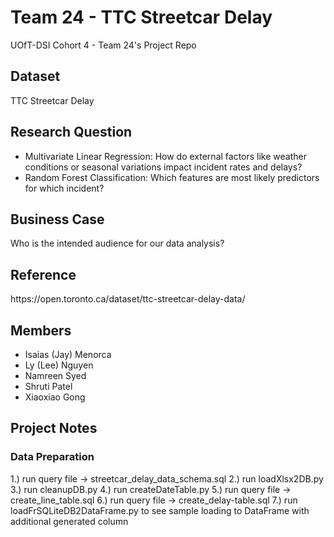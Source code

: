 # Team 24 - TTC Streetcar Delay

UOfT-DSI Cohort 4 - Team 24's Project Repo 

<h2>Dataset</h2>
TTC Streetcar Delay

<h2>Research Question</h2>
<ul>
  <li>Multivariate Linear Regression: How do external factors like weather conditions or seasonal variations impact incident rates and delays?</li>
  <li>Random Forest Classification: Which features are most likely predictors for which incident?</li> 
</ul>

<h2>Business Case</h2>
<TODO>

Who is the intended audience for our data analysis? 
<TODO>

<h2>Reference</h2>
https://open.toronto.ca/dataset/ttc-streetcar-delay-data/

<h2>Members</h2>
<ul>
  <li>Isaias (Jay) Menorca</li>
  <li>Ly (Lee) Nguyen</li>
  <li>Namreen Syed</li>
  <li>Shruti Patel</li>
  <li>Xiaoxiao Gong</li>
</ul>

<h2>Project Notes</h2>
<h3>Data Preparation</h3>
1.) run query file -> streetcar_delay_data_schema.sql
2.) run loadXlsx2DB.py
3.) run cleanupDB.py
4.) run createDateTable.py
5.) run query file -> create_line_table.sql
6.) run query file -> create_delay-table.sql
7.) run loadFrSQLiteDB2DataFrame.py to see sample loading to DataFrame with additional generated column
